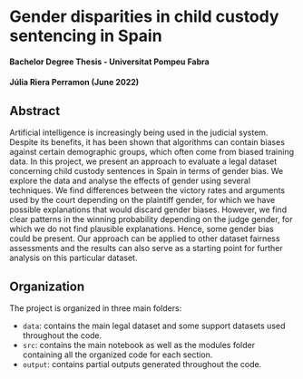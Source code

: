 # Gender disparities in child custody sentencing in Spain

#### Bachelor Degree Thesis - Universitat Pompeu Fabra

#### Júlia Riera Perramon (June 2022)

## Abstract
Artificial intelligence is increasingly being used in the judicial system. Despite its benefits, it has been shown that algorithms can contain biases against certain demographic groups, which often come from biased training data. In this project, we present an approach to evaluate a legal dataset concerning child custody sentences in Spain in terms of gender bias. We explore the data and analyse the effects of gender using several techniques. We find differences between the victory rates and arguments used by the court depending on the plaintiff gender, for which we have possible explanations that would discard gender biases. However, we find clear patterns in the winning probability depending on the judge gender, for which we do not find plausible explanations. Hence, some gender bias could be present. Our approach can be applied to other dataset fairness assessments and the results can also serve as a starting point for further analysis on this particular dataset.

## Organization
The project is organized in three main folders:
* `data`: contains the main legal dataset and some support datasets used throughout the code.
* `src`: contains the main notebook as well as the modules folder containing all the organized code for each section.
* `output`: contains partial outputs generated throughout the code.

